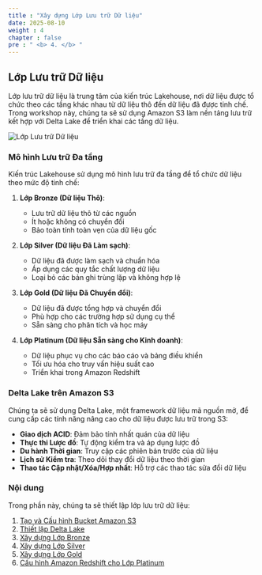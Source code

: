 ```yaml
---
title : "Xây dựng Lớp Lưu trữ Dữ liệu"
date: 2025-08-10
weight : 4
chapter : false
pre : " <b> 4. </b> "
---
```


## Lớp Lưu trữ Dữ liệu

Lớp lưu trữ dữ liệu là trung tâm của kiến trúc Lakehouse, nơi dữ liệu được tổ chức theo các tầng khác nhau từ dữ liệu thô đến dữ liệu đã được tinh chế. Trong workshop này, chúng ta sẽ sử dụng Amazon S3 làm nền tảng lưu trữ kết hợp với Delta Lake để triển khai các tầng dữ liệu.

![Lớp Lưu trữ Dữ liệu](/images/4-storage-layer/storage-overview.png)

### Mô hình Lưu trữ Đa tầng

Kiến trúc Lakehouse sử dụng mô hình lưu trữ đa tầng để tổ chức dữ liệu theo mức độ tinh chế:

1. **Lớp Bronze (Dữ liệu Thô)**:
   - Lưu trữ dữ liệu thô từ các nguồn
   - Ít hoặc không có chuyển đổi
   - Bảo toàn tính toàn vẹn của dữ liệu gốc

2. **Lớp Silver (Dữ liệu Đã Làm sạch)**:
   - Dữ liệu đã được làm sạch và chuẩn hóa
   - Áp dụng các quy tắc chất lượng dữ liệu
   - Loại bỏ các bản ghi trùng lặp và không hợp lệ

3. **Lớp Gold (Dữ liệu Đã Chuyển đổi)**:
   - Dữ liệu đã được tổng hợp và chuyển đổi
   - Phù hợp cho các trường hợp sử dụng cụ thể
   - Sẵn sàng cho phân tích và học máy

4. **Lớp Platinum (Dữ liệu Sẵn sàng cho Kinh doanh)**:
   - Dữ liệu phục vụ cho các báo cáo và bảng điều khiển
   - Tối ưu hóa cho truy vấn hiệu suất cao
   - Triển khai trong Amazon Redshift

### Delta Lake trên Amazon S3

Chúng ta sẽ sử dụng Delta Lake, một framework dữ liệu mã nguồn mở, để cung cấp các tính năng nâng cao cho dữ liệu được lưu trữ trong S3:

- **Giao dịch ACID**: Đảm bảo tính nhất quán của dữ liệu
- **Thực thi Lược đồ**: Tự động kiểm tra và áp dụng lược đồ
- **Du hành Thời gian**: Truy cập các phiên bản trước của dữ liệu
- **Lịch sử Kiểm tra**: Theo dõi thay đổi dữ liệu theo thời gian
- **Thao tác Cập nhật/Xóa/Hợp nhất**: Hỗ trợ các thao tác sửa đổi dữ liệu

### Nội dung

Trong phần này, chúng ta sẽ thiết lập lớp lưu trữ dữ liệu:

1. [Tạo và Cấu hình Bucket Amazon S3](4.1-s3-bucket/)
2. [Thiết lập Delta Lake](4.2-delta-lake/)
3. [Xây dựng Lớp Bronze](4.3-bronze-layer/)
4. [Xây dựng Lớp Silver](4.4-silver-layer/)
5. [Xây dựng Lớp Gold](4.5-gold-layer/)
6. [Cấu hình Amazon Redshift cho Lớp Platinum](4.6-platinum-layer/)
